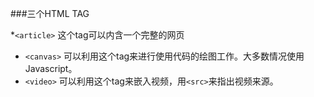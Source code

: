 ###三个HTML TAG

*`<article>` 
这个tag可以内含一个完整的网页
* `<canvas>`
可以利用这个tag来进行使用代码的绘图工作。大多数情况使用Javascript。
* `<video>`
可以利用这个tag来嵌入视频，用`<src>`来指出视频来源。